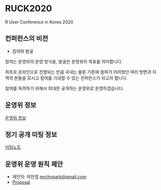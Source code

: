 # RUCK2020
R User Conference in Korea 2020

## 컨퍼런스의 비전

- 참여와 발굴

참여는 운영위의 운영 방식을, 발굴은 운영위의 목표를 의미합니다.

최초로 온라인으로 진행되는 만큼 국내는 물론 기존에 참여가 어려웠던 여러 방면과 지역의 분들을 모시고 참여를 기대할 수 있는 컨퍼런스가 되고자 합니다.

참여를 독려하기 위해서 최대한 공개하는 운영위로 운영하겠습니다.

## 운영위 정보

[운영위 정보](./GOVERNANCE.md)

## 정기 공개 미팅 정보

[미팅노트](./meetup/)

## 운영위 운영 원칙 제안

- 제안자: 박찬엽 <mrchypark@gmail.com>
- [Proposal](./proposals/governance)
